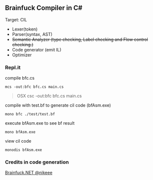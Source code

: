 ## Brainfuck Compiler in C#

Target: CIL


- Lexer(token)
- Parser(syntax, AST)
- ~~Semantic Analyzer (type checking, Label checking and Flow control checking.)~~
- Code generator (emit IL)
- Optimizer



### Repl.it

compile bfc.cs
```
mcs -out:bfc bfc.cs main.cs

```
> OSX
> csc -out:bfc bfc.cs main.cs


compile with test.bf to generate cil code (bfAsm.exe) 
```
mono bfc ./test/test.bf

```

execute bfAsm.exe to see bf result
```
mono bfAsm.exe
```

view cil code
```
monodis bfAsm.exe
```

### Credits in code generation
[Brainfuck.NET @nikeee](https://github.com/nikeee/Brainfuck.NET)
